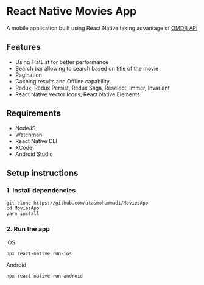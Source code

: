 # React Native Movies App

A mobile application built using React Native taking advantage of [OMDB API](http://www.omdbapi.com/)

## Features

- Using FlatList for better performance
- Search bar allowing to search based on title of the movie
- Pagination
- Caching results and Offline capability
- Redux, Redux Persist, Redux Saga, Reselect, Immer, Invariant
- React Native Vector Icons, React Native Elements

## Requirements

- NodeJS
- Watchman
- React Native CLI
- XCode
- Android Studio

## Setup instructions

### 1. Install dependencies

```
git clone https://github.com/atasmohammadi/MoviesApp
cd MoviesApp
yarn install
```

### 2. Run the app

iOS
```
npx react-native run-ios
```

Android
```
npx react-native run-android
```
